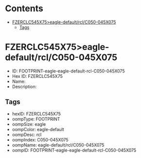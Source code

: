 



Contents
========

* [FZERCLC545X75>eagle-default/rcl/C050-045X075](#fzerclc545x75eagle-defaultrclc050-045x075)
	* [Tags](#tags)

# FZERCLC545X75>eagle-default/rcl/C050-045X075

- ID: FOOTPRINT-eagle-eagle-default-rcl-C050-045X075
- Hex ID: FZERCLC545X75
- Name: 
- Description: 

## Tags

- hexID: FZERCLC545X75
- oompType: FOOTPRINT
- oompSize: eagle
- oompColor: eagle-default
- oompDesc: rcl
- oompIndex: C050-045X075
- oompName: eagle-default/rcl/C050-045X075
- oompID: FOOTPRINT-eagle-eagle-default-rcl-C050-045X075
